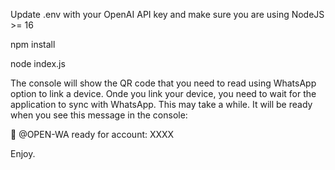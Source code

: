 Update .env with your OpenAI API key and make sure you are using NodeJS >= 16

npm install

node index.js

The console will show the QR code that you need to read using WhatsApp option to link a device.
Onde you link your device, you need to wait for the application to sync with WhatsApp. This may take a while.
It will be ready when you see this message in the console:

🚀 @OPEN-WA ready for account: XXXX

Enjoy.
